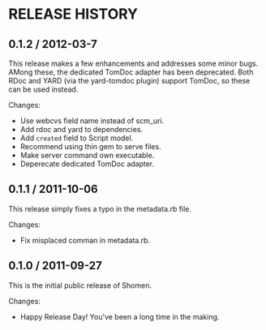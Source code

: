 # RELEASE HISTORY

## 0.1.2 / 2012-03-7

This release makes a few enhancements and addresses some minor bugs.
AMong these, the dedicated TomDoc adapter has been deprecated. Both
RDoc and YARD (via the yard-tomdoc plugin) support TomDoc, so these
can be used instead.

Changes:

* Use webcvs field name instead of scm_uri.
* Add rdoc and yard to dependencies.
* Add `created` field to Script model.
* Recommend using thin gem to serve files.
* Make server command own executable.
* Deperecate dedicated TomDoc adapter.


## 0.1.1 / 2011-10-06

This release simply fixes a typo in the metadata.rb file.

Changes:

* Fix misplaced comman in metadata.rb.


## 0.1.0 / 2011-09-27

This is the initial public release of Shomen.

Changes:

* Happy Release Day! You've been a long time in the making.

